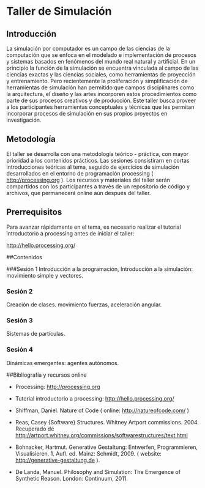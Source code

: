 # Taller de Simulación

## Introducción

La simulación por computador es un campo de las ciencias de la computación que se enfoca en el modelado e implementación de procesos y sistemas basados en fenómenos del mundo real natural y artificial.  En un principio la función de la simulación se encuentra vinculada al campo de las ciencias exactas y las ciencias sociales, como herramientas de proyección y entrenamiento. Pero recientemente la proliferación y simplificación de herramientas de simulación han permitido que campos disciplinares como la arquitectura, el diseño y las artes incorporen estos procedimientos como parte de sus procesos creativos y de producción. Este taller busca proveer a los participantes herramientas conceptuales y técnicas que les permitan incorporar procesos de simulación en sus propios proyectos en investigación.


## Metodología

El taller se desarrolla con una metodología teórico - práctica, con mayor prioridad a los contenidos prácticos.  Las sesiones consistirarn en cortas introducciones teóricas al tema, seguido de ejercicios de simulación desarrollados en el entorno de programación processing ( http://processing.org ). Los recursos y materiales del taller serán compartidos con los participantes a través de un repositorio de código y archivos, que permanecerá online aún después del taller.


## Prerrequisitos

Para avanzar rápidamente en el tema, es necesario realizar el tutorial introductorio a processing antes de iniciar el taller:


http://hello.processing.org/


##Contenidos

###Sesión 1
Introducción a la programación, Introducción a la simulación:  movimiento simple y vectores.

### Sesión 2
Creación de clases. movimiento fuerzas, aceleración angular.  

### Sesión 3
Sistemas de partículas.

### Sesión 4
Dinámicas emergentes: agentes autónomos.


##Bibliografía y recursos online

* Processing: http://processing.org

* Tutorial introductorio a processing: http://hello.processing.org/

* Shiffman, Daniel. Nature of Code ( online: http://natureofcode.com/ )

* Reas, Casey {Software} Structures. Whitney Artport commissions. 2004. Recuperado de http://artport.whitney.org/commissions/softwarestructures/text.html

* Bohnacker, Hartmut. Generative Gestaltung: Entwerfen, Programmieren, Visualisieren. 1. Aufl. ed. Mainz: Schmidt, 2009. ( website: http://generative-gestaltung.de ).

* De Landa, Manuel. Philosophy and Simulation: The Emergence of Synthetic Reason. London: Continuum, 2011.

